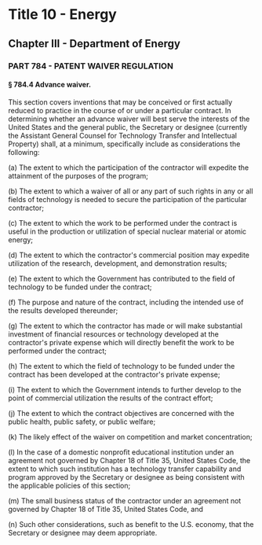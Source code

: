 
# Title 10 - Energy
## Chapter III - Department of Energy
### PART 784 - PATENT WAIVER REGULATION
#### § 784.4 Advance waiver.

This section covers inventions that may be conceived or first actually reduced to practice in the course of or under a particular contract. In determining whether an advance waiver will best serve the interests of the United States and the general public, the Secretary or designee (currently the Assistant General Counsel for Technology Transfer and Intellectual Property) shall, at a minimum, specifically include as considerations the following:

(a) The extent to which the participation of the contractor will expedite the attainment of the purposes of the program;

(b) The extent to which a waiver of all or any part of such rights in any or all fields of technology is needed to secure the participation of the particular contractor;

(c) The extent to which the work to be performed under the contract is useful in the production or utilization of special nuclear material or atomic energy;

(d) The extent to which the contractor's commercial position may expedite utilization of the research, development, and demonstration results;

(e) The extent to which the Government has contributed to the field of technology to be funded under the contract;

(f) The purpose and nature of the contract, including the intended use of the results developed thereunder;

(g) The extent to which the contractor has made or will make substantial investment of financial resources or technology developed at the contractor's private expense which will directly benefit the work to be performed under the contract;

(h) The extent to which the field of technology to be funded under the contract has been developed at the contractor's private expense;

(i) The extent to which the Government intends to further develop to the point of commercial utilization the results of the contract effort;

(j) The extent to which the contract objectives are concerned with the public health, public safety, or public welfare;

(k) The likely effect of the waiver on competition and market concentration;

(l) In the case of a domestic nonprofit educational institution under an agreement not governed by Chapter 18 of Title 35, United States Code, the extent to which such institution has a technology transfer capability and program approved by the Secretary or designee as being consistent with the applicable policies of this section;

(m) The small business status of the contractor under an agreement not governed by Chapter 18 of Title 35, United States Code, and

(n) Such other considerations, such as benefit to the U.S. economy, that the Secretary or designee may deem appropriate.
